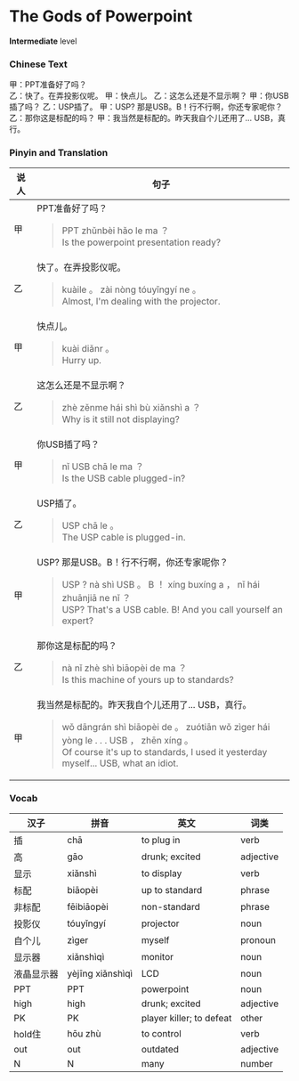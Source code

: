 # The Gods of Powerpoint
**Intermediate** level
### Chinese Text
甲：PPT准备好了吗？<br />乙：快了。在弄投影仪呢。
甲：快点儿。
乙：这怎么还是不显示啊？
甲：你USB插了吗？
乙：USP插了。
甲：USP? 那是USB。B！行不行啊，你还专家呢你？
乙：那你这是标配的吗？
甲：我当然是标配的。昨天我自个儿还用了... USB，真行。

### Pinyin and Translation
|说人|句子|
|----|----|
|甲|PPT准备好了吗？<blockquote>PPT zhǔnbèi hǎo le ma ？<br />Is the powerpoint presentation ready?</blockquote>|
|乙|快了。在弄投影仪呢。<blockquote>kuàile 。 zài nòng tóuyǐngyí ne 。<br />Almost, I'm dealing with the projector.</blockquote>|
|甲|快点儿。<blockquote>kuài diǎnr 。<br />Hurry up.</blockquote>|
|乙|这怎么还是不显示啊？<blockquote>zhè zěnme hái shì bù xiǎnshì a ？<br />Why is it still not displaying?</blockquote>|
|甲|你USB插了吗？<blockquote>nǐ USB chā le ma ？<br />Is the USB cable plugged-in?</blockquote>|
|乙|USP插了。<blockquote>USP chā le 。<br />The USP cable is plugged-in.</blockquote>|
|甲|USP? 那是USB。B！行不行啊，你还专家呢你？<blockquote>USP ?  nà shì USB 。 B ！ xíng buxíng a ， nǐ hái zhuānjiā ne nǐ ？<br />USP? That's a USB cable. B! And you call yourself an expert?</blockquote>|
|乙|那你这是标配的吗？<blockquote>nà nǐ zhè shì biāopèi de ma ？<br />Is this machine of yours up to standards?</blockquote>|
|甲|我当然是标配的。昨天我自个儿还用了... USB，真行。<blockquote>wǒ dāngrán shì biāopèi de 。 zuótiān wǒ zìger hái yòng le . . .  USB ， zhēn xíng 。<br />Of course it's up to standards, I used it yesterday myself... USB, what an idiot.</blockquote>|
### Vocab
|汉子|拼音|英文|词类|
|----|----|----|----|
|插|chā|to plug in|verb|
|高|gāo|drunk; excited|adjective|
|显示|xiǎnshì|to display|verb|
|标配|biāopèi|up to standard|phrase|
|非标配|fēibiāopèi|non-standard|phrase|
|投影仪|tóuyǐngyí|projector|noun|
|自个儿|zìger|myself|pronoun|
|显示器|xiǎnshìqì|monitor|noun|
|液晶显示器|yèjīng xiǎnshìqì|LCD|noun|
|PPT|PPT|powerpoint|noun|
|high|high|drunk; excited|adjective|
|PK|PK|player killer; to defeat|other|
|hold住|hōu zhù|to control|verb|
|out|out|outdated|adjective|
|N|N|many|number|